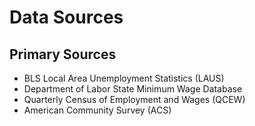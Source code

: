 # Data Sources

## Primary Sources
- BLS Local Area Unemployment Statistics (LAUS)
- Department of Labor State Minimum Wage Database
- Quarterly Census of Employment and Wages (QCEW)
- American Community Survey (ACS)
